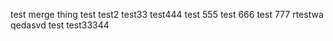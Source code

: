 test merge thing
test
test2
test33
test444
test 555
test 666
test 777
rtestwa qedasvd
test
test33344
